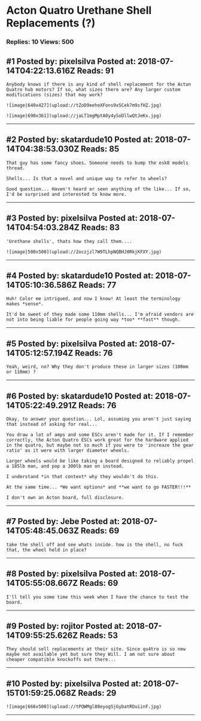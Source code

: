 # Acton Quatro Urethane Shell Replacements (?)

### Replies: 10 Views: 500

## \#1 Posted by: pixelsilva Posted at: 2018-07-14T04:22:13.616Z Reads: 91

```
Anybody knows if there is any kind of shell replacement for the Acton Quatro hub motors? If so, what sizes there are? Any larger custom modifications (sizes) that may work?

![image|640x427](upload://tZoD9eeheXFons9xSCek7m9sfHZ.jpg)

![image|690x361](upload://jaLT1mgMptA0y4ySoDllwQtJeKx.jpg)
```

---
## \#2 Posted by: skatardude10 Posted at: 2018-07-14T04:38:53.030Z Reads: 85

```
That guy has some fancy shoes. Someone needs to bump the esk8 models thread.

Shells... Is that a novel and unique way to refer to wheels?

Good question... Haven't heard or seen anything of the like... If so, I'd be surprised and interested to know more.
```

---
## \#3 Posted by: pixelsilva Posted at: 2018-07-14T04:54:03.284Z Reads: 83

```
'Urethane shells', thats how they call them....

![image|500x500](upload://2oczjzl7W9TLhpNQBHJ0RkjKFXY.jpg)
```

---
## \#4 Posted by: skatardude10 Posted at: 2018-07-14T05:10:36.586Z Reads: 77

```
Huh! Color me intrigued, and now I know! At least the terminology makes *sense*. 

It'd be sweet of they made some 110mm shells... I'm afraid vendors are not into being liable for people going way *too* **fast** though.
```

---
## \#5 Posted by: pixelsilva Posted at: 2018-07-14T05:12:57.194Z Reads: 76

```
Yeah, weird, no? Why they don't produce these in larger sizes (100mm or 110mm) ?
```

---
## \#6 Posted by: skatardude10 Posted at: 2018-07-14T05:22:49.291Z Reads: 76

```
Okay, to answer your question... Lol, assuming you aren't just saying that instead of asking for real...

You draw a lot of amps and some ESCs aren't made for it. If I remember correctly, the Acton Quatro ESCs work great for the hardware applied in the quatro, but maybe not so much if you were to 'increaze the gear ratio' as it were with larger diameter wheels. 

Larger wheels would be like taking a board designed to reliably propel a 185lb man, and pop a 300lb man on instead.

I understand *in that context* why they wouldn't do this.

At the same time... *We want options* and **we want to go FASTER!!!** 

I don't own an Acton board, full disclosure.
```

---
## \#7 Posted by: Jebe Posted at: 2018-07-14T05:48:45.063Z Reads: 69

```
take the shell off and see whats inside. how is the shell, no fuck that, the wheel held in place?
```

---
## \#8 Posted by: pixelsilva Posted at: 2018-07-14T05:55:08.667Z Reads: 69

```
I'll tell you some time this week when I have the chance to test the board.
```

---
## \#9 Posted by: rojitor Posted at: 2018-07-14T09:55:25.626Z Reads: 53

```
They should sell replacements at their site. Since qu4tro is so new maybe not available yet but sure they Will. I am not sure about cheaper compatible knockoffs out there...
```

---
## \#10 Posted by: pixelsilva Posted at: 2018-07-15T01:59:25.068Z Reads: 29

```
![image|666x500](upload://tPQWMgl88eyogSjGybatRDuiinF.jpg)
```

---
